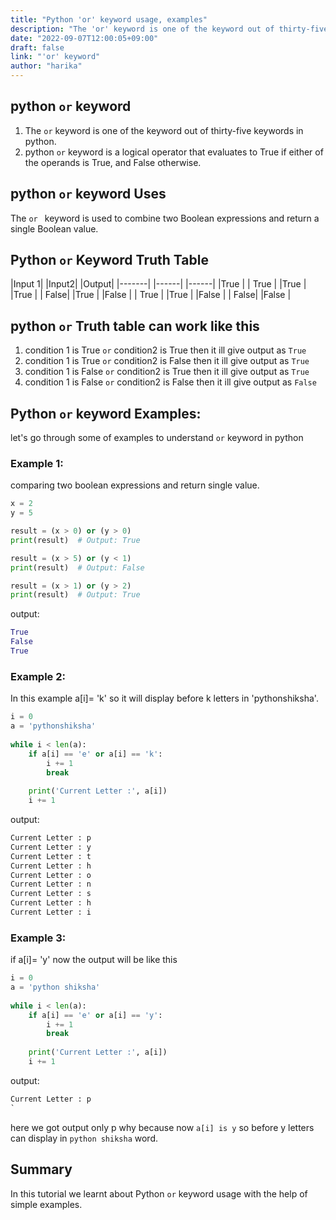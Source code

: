 ```yaml
---
title: "Python 'or' keyword usage, examples"
description: "The 'or' keyword is one of the keyword out of thirty-five keywords in python"
date: "2022-09-07T12:00:05+09:00"
draft: false
link: "'or' keyword"
author: "harika"
---
```


## python `or` keyword 

1. The `or` keyword is one of the keyword out of thirty-five keywords in python.
2. python `or` keyword is a logical operator that evaluates to True if either of the operands is True, and False otherwise.

## python `or` keyword Uses

 The `or ` keyword is used to combine two Boolean expressions and return a single Boolean value.

## Python `or` Keyword Truth Table

|Input 1|       |Input2|            |Output|
|-------|       |------|            |------|
|True	|       | True |            |True  |
|True	|       | False|            |True  |
|False	|       | True |            |True  |
|False	|       | False|            |False |

## python `or` Truth table can work like this

1. condition 1 is True `or` condition2 is True  then it ill give output as `True`
2. condition 1 is True `or` condition2 is False  then it ill give output as `True`
3. condition 1 is False `or` condition2 is True  then it ill give output as `True`
4. condition 1 is False `or` condition2 is False  then it ill give output as `False`

## Python `or` keyword Examples:

let's go through some of examples to understand `or` keyword in python

### Example 1:
comparing two boolean expressions and return single  value.

```python
x = 2
y = 5

result = (x > 0) or (y > 0)
print(result)  # Output: True

result = (x > 5) or (y < 1)
print(result)  # Output: False

result = (x > 1) or (y > 2)
print(result)  # Output: True
```
output:

```python
True
False
True
```

### Example 2:
In this example a[i]= 'k'  so it will display before k letters in 'pythonshiksha'.

```python
i = 0
a = 'pythonshiksha'
  
while i < len(a):
    if a[i] == 'e' or a[i] == 'k':
        i += 1
        break
  
    print('Current Letter :', a[i])
    i += 1
```
output:

```python
Current Letter : p
Current Letter : y
Current Letter : t
Current Letter : h
Current Letter : o
Current Letter : n
Current Letter : s
Current Letter : h
Current Letter : i
```

### Example 3: 
if a[i]= 'y' now the output will be like this

```python
i = 0
a = 'python shiksha'
  
while i < len(a):
    if a[i] == 'e' or a[i] == 'y':
        i += 1
        break
  
    print('Current Letter :', a[i])
    i += 1
```
output:

```python
Current Letter : p
`
```
here we got output only p why because now `a[i] is y` so before y letters can display in `python shiksha` word.

## Summary
In this tutorial we learnt about Python `or` keyword usage with the help of simple examples.